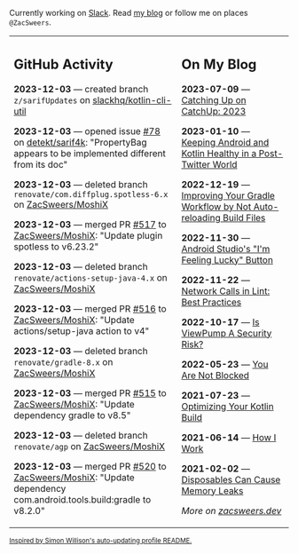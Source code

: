 Currently working on [Slack](https://slack.com/). Read [my blog](https://zacsweers.dev/) or follow me on places `@ZacSweers`.

<table><tr><td valign="top" width="60%">

## GitHub Activity
<!-- githubActivity starts -->
**2023-12-03** — created branch `z/sarifUpdates` on [slackhq/kotlin-cli-util](https://github.com/slackhq/kotlin-cli-util)

**2023-12-03** — opened issue [#78](https://github.com/detekt/sarif4k/issues/78) on [detekt/sarif4k](https://github.com/detekt/sarif4k): "PropertyBag appears to be implemented different from its doc"

**2023-12-03** — deleted branch `renovate/com.diffplug.spotless-6.x` on [ZacSweers/MoshiX](https://github.com/ZacSweers/MoshiX)

**2023-12-03** — merged PR [#517](https://github.com/ZacSweers/MoshiX/pull/517) to [ZacSweers/MoshiX](https://github.com/ZacSweers/MoshiX): "Update plugin spotless to v6.23.2"

**2023-12-03** — deleted branch `renovate/actions-setup-java-4.x` on [ZacSweers/MoshiX](https://github.com/ZacSweers/MoshiX)

**2023-12-03** — merged PR [#516](https://github.com/ZacSweers/MoshiX/pull/516) to [ZacSweers/MoshiX](https://github.com/ZacSweers/MoshiX): "Update actions/setup-java action to v4"

**2023-12-03** — deleted branch `renovate/gradle-8.x` on [ZacSweers/MoshiX](https://github.com/ZacSweers/MoshiX)

**2023-12-03** — merged PR [#515](https://github.com/ZacSweers/MoshiX/pull/515) to [ZacSweers/MoshiX](https://github.com/ZacSweers/MoshiX): "Update dependency gradle to v8.5"

**2023-12-03** — deleted branch `renovate/agp` on [ZacSweers/MoshiX](https://github.com/ZacSweers/MoshiX)

**2023-12-03** — merged PR [#520](https://github.com/ZacSweers/MoshiX/pull/520) to [ZacSweers/MoshiX](https://github.com/ZacSweers/MoshiX): "Update dependency com.android.tools.build:gradle to v8.2.0"
<!-- githubActivity ends -->
</td><td valign="top" width="40%">

## On My Blog
<!-- blog starts -->
**2023-07-09** — [Catching Up on CatchUp: 2023](https://www.zacsweers.dev/catching-up-on-catchup-2023/)

**2023-01-10** — [Keeping Android and Kotlin Healthy in a Post-Twitter World](https://www.zacsweers.dev/keeping-android-healthy/)

**2022-12-19** — [Improving Your Gradle Workflow by Not Auto-reloading Build Files](https://www.zacsweers.dev/improving-your-workflow-by-not-auto-reloading-build-files/)

**2022-11-30** — [Android Studio's "I'm Feeling Lucky" Button](https://www.zacsweers.dev/android-studios-im-feeling-lucky-button/)

**2022-11-22** — [Network Calls in Lint: Best Practices](https://www.zacsweers.dev/network-calls-in-lint-best-practices/)

**2022-10-17** — [Is ViewPump A Security Risk?](https://www.zacsweers.dev/is-viewpump-a-security-risk/)

**2022-05-23** — [You Are Not Blocked](https://www.zacsweers.dev/you-are-not-blocked/)

**2021-07-23** — [Optimizing Your Kotlin Build](https://www.zacsweers.dev/optimizing-your-kotlin-build/)

**2021-06-14** — [How I Work](https://www.zacsweers.dev/how-i-work/)

**2021-02-02** — [Disposables Can Cause Memory Leaks](https://www.zacsweers.dev/disposables-can-cause-memory-leaks/)
<!-- blog ends -->
_More on [zacsweers.dev](https://zacsweers.dev/)_
</td></tr></table>

<sub><a href="https://simonwillison.net/2020/Jul/10/self-updating-profile-readme/">Inspired by Simon Willison's auto-updating profile README.</a></sub>